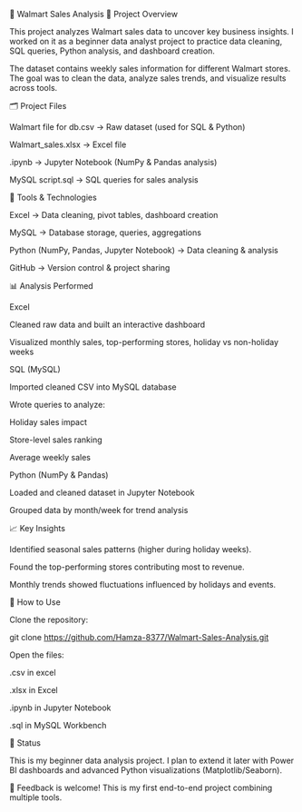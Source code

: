 🛒 Walmart Sales Analysis
📌 Project Overview

This project analyzes Walmart sales data to uncover key business insights.
I worked on it as a beginner data analyst project to practice data cleaning, SQL queries, Python analysis, and dashboard creation.

The dataset contains weekly sales information for different Walmart stores. The goal was to clean the data, analyze sales trends, and visualize results across tools.

🗂️ Project Files

Walmart file for db.csv → Raw dataset (used for SQL & Python)

Walmart_sales.xlsx → Excel file

.ipynb → Jupyter Notebook (NumPy & Pandas analysis)

MySQL script.sql → SQL queries for sales analysis


🔧 Tools & Technologies

Excel → Data cleaning, pivot tables, dashboard creation

MySQL → Database storage, queries, aggregations

Python (NumPy, Pandas, Jupyter Notebook) → Data cleaning & analysis

GitHub → Version control & project sharing

📊 Analysis Performed

Excel

Cleaned raw data and built an interactive dashboard

Visualized monthly sales, top-performing stores, holiday vs non-holiday weeks

SQL (MySQL)

Imported cleaned CSV into MySQL database

Wrote queries to analyze:

Holiday sales impact

Store-level sales ranking

Average weekly sales

Python (NumPy & Pandas)

Loaded and cleaned dataset in Jupyter Notebook

Grouped data by month/week for trend analysis


📈 Key Insights

Identified seasonal sales patterns (higher during holiday weeks).

Found the top-performing stores contributing most to revenue.

Monthly trends showed fluctuations influenced by holidays and events.

🚀 How to Use

Clone the repository:

git clone https://github.com/Hamza-8377/Walmart-Sales-Analysis.git


Open the files:

.csv in excel

.xlsx in Excel

.ipynb in Jupyter Notebook

.sql in MySQL Workbench

📌 Status

This is my beginner data analysis project.
I plan to extend it later with Power BI dashboards and advanced Python visualizations (Matplotlib/Seaborn).

👏 Feedback is welcome! This is my first end-to-end project combining multiple tools.
